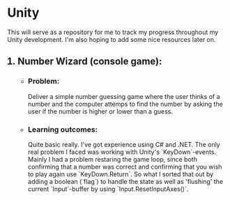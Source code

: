 <h1><b>Unity</b></h1>

This will serve as a repository for me to track my progress throughout my Unity development.
I'm also hoping to add some nice resources later on.

<ol>
<h2><li><b>Number Wizard (console game):</b></li></h2>
<ul>
<li><h3> Problem: </h3></li>
	Deliver a simple number guessing game where the user thinks of a number and the 
	computer attemps to find the number by asking the user if the number is higher
	or lower than a guess. 
<h3><li> Learning outcomes: </li></h3>
	Quite basic really. I've got experience using C# and .NET.
	The only real problem I faced was working with Unity's
	`KeyDown`-events.
	Mainly I had a problem restaring the game loop, since
	both confirming that a number was correct and 
	confirming that you wish to play again use
	`KeyDown.Return`.
	So what I sorted that out by adding a 
	boolean (`flag`) to handle the state
	as well as 'flushing' the current `Input`-buffer
	by using `Input.ResetInputAxes()`.
</ul>
